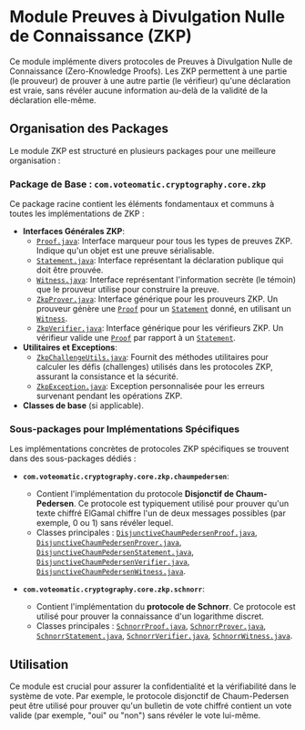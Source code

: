 # Module Preuves à Divulgation Nulle de Connaissance (ZKP)

Ce module implémente divers protocoles de Preuves à Divulgation Nulle de Connaissance (Zero-Knowledge Proofs). Les ZKP permettent à une partie (le prouveur) de prouver à une autre partie (le vérifieur) qu'une déclaration est vraie, sans révéler aucune information au-delà de la validité de la déclaration elle-même.

## Organisation des Packages

Le module ZKP est structuré en plusieurs packages pour une meilleure organisation :

### Package de Base : `com.voteomatic.cryptography.core.zkp`

Ce package racine contient les éléments fondamentaux et communs à toutes les implémentations de ZKP :

*   **Interfaces Générales ZKP**:
    *   [`Proof.java`](Proof.java:10): Interface marqueur pour tous les types de preuves ZKP. Indique qu'un objet est une preuve sérialisable.
    *   [`Statement.java`](Statement.java:8): Interface représentant la déclaration publique qui doit être prouvée.
    *   [`Witness.java`](Witness.java:8): Interface représentant l'information secrète (le témoin) que le prouveur utilise pour construire la preuve.
    *   [`ZkpProver.java`](ZkpProver.java:12): Interface générique pour les prouveurs ZKP. Un prouveur génère une [`Proof`](Proof.java:10) pour un [`Statement`](Statement.java:8) donné, en utilisant un [`Witness`](Witness.java:8).
    *   [`ZkpVerifier.java`](ZkpVerifier.java:11): Interface générique pour les vérifieurs ZKP. Un vérifieur valide une [`Proof`](Proof.java:10) par rapport à un [`Statement`](Statement.java:8).
*   **Utilitaires et Exceptions**:
    *   [`ZkpChallengeUtils.java`](ZkpChallengeUtils.java:12): Fournit des méthodes utilitaires pour calculer les défis (challenges) utilisés dans les protocoles ZKP, assurant la consistance et la sécurité.
    *   [`ZkpException.java`](ZkpException.java:7): Exception personnalisée pour les erreurs survenant pendant les opérations ZKP.
*   **Classes de base** (si applicable).

### Sous-packages pour Implémentations Spécifiques

Les implémentations concrètes de protocoles ZKP spécifiques se trouvent dans des sous-packages dédiés :

*   **`com.voteomatic.cryptography.core.zkp.chaumpedersen`**:
    *   Contient l'implémentation du protocole **Disjonctif de Chaum-Pedersen**. Ce protocole est typiquement utilisé pour prouver qu'un texte chiffré ElGamal chiffre l'un de deux messages possibles (par exemple, 0 ou 1) sans révéler lequel.
    *   Classes principales : [`DisjunctiveChaumPedersenProof.java`](chaumpedersen/DisjunctiveChaumPedersenProof.java), [`DisjunctiveChaumPedersenProver.java`](chaumpedersen/DisjunctiveChaumPedersenProver.java), [`DisjunctiveChaumPedersenStatement.java`](chaumpedersen/DisjunctiveChaumPedersenStatement.java), [`DisjunctiveChaumPedersenVerifier.java`](chaumpedersen/DisjunctiveChaumPedersenVerifier.java), [`DisjunctiveChaumPedersenWitness.java`](chaumpedersen/DisjunctiveChaumPedersenWitness.java).

*   **`com.voteomatic.cryptography.core.zkp.schnorr`**:
    *   Contient l'implémentation du **protocole de Schnorr**. Ce protocole est utilisé pour prouver la connaissance d'un logarithme discret.
    *   Classes principales : [`SchnorrProof.java`](schnorr/SchnorrProof.java), [`SchnorrProver.java`](schnorr/SchnorrProver.java), [`SchnorrStatement.java`](schnorr/SchnorrStatement.java), [`SchnorrVerifier.java`](schnorr/SchnorrVerifier.java), [`SchnorrWitness.java`](schnorr/SchnorrWitness.java).

## Utilisation

Ce module est crucial pour assurer la confidentialité et la vérifiabilité dans le système de vote. Par exemple, le protocole disjonctif de Chaum-Pedersen peut être utilisé pour prouver qu'un bulletin de vote chiffré contient un vote valide (par exemple, "oui" ou "non") sans révéler le vote lui-même.